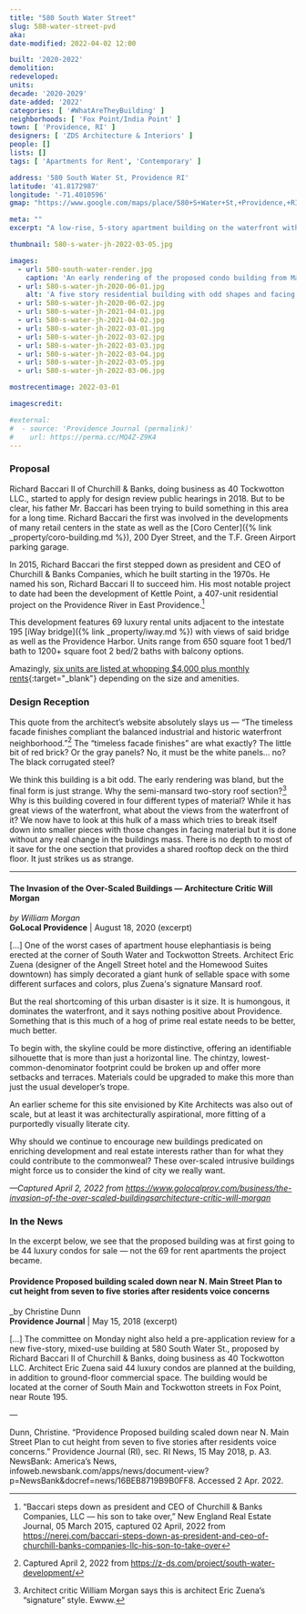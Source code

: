 ```yaml
---
title: "580 South Water Street"
slug: 580-water-street-pvd
aka:
date-modified: 2022-04-02 12:00

built: '2020-2022'
demolition:
redeveloped:
units:
decade: '2020-2029'
date-added: '2022'
categories: [ '#WhatAreTheyBuilding' ]
neighborhoods: [ 'Fox Point/India Point' ]
town: [ 'Providence, RI' ]
designers: [ 'ZDS Architecture & Interiors' ]
people: []
lists: []
tags: [ 'Apartments for Rent', 'Contemporary' ]

address: '580 South Water St, Providence RI'
latitude: '41.8172987'
longitude: '-71.4010596'
gmap: "https://www.google.com/maps/place/580+S+Water+St,+Providence,+RI+02903/@41.8172987,-71.4010596,344m/data=!3m2!1e3!4b1!4m5!3m4!1s0x89e4454753f57a0b:0x92d3138ad8e09bea!8m2!3d41.8172987!4d-71.3999621"

meta: ""
excerpt: "A low-rise, 5-story apartment building on the waterfront with a strange design adds livable space but no character to the waterfront"

thumbnail: 580-s-water-jh-2022-03-05.jpg

images:
  - url: 580-south-water-render.jpg
    caption: 'An early rendering of the proposed condo building from May, 2018'
  - url: 580-s-water-jh-2020-06-01.jpg
    alt: 'A five story residential building with odd shapes and facing materials. Some are red brick, some are white panels, some are gray panels, and a mansard-like roof section with some vertical windows that go down to the ground floor are faced in a dark, almost black steel material. '
  - url: 580-s-water-jh-2020-06-02.jpg
  - url: 580-s-water-jh-2021-04-01.jpg
  - url: 580-s-water-jh-2021-04-02.jpg
  - url: 580-s-water-jh-2022-03-01.jpg
  - url: 580-s-water-jh-2022-03-02.jpg
  - url: 580-s-water-jh-2022-03-03.jpg
  - url: 580-s-water-jh-2022-03-04.jpg
  - url: 580-s-water-jh-2022-03-05.jpg
  - url: 580-s-water-jh-2022-03-06.jpg

mostrecentimage: 2022-03-01

imagescredit:

#external:
#  - source: 'Providence Journal (permalink)'
#    url: https://perma.cc/MQ4Z-Z9K4
---
```


### Proposal

Richard Baccari II of Churchill & Banks, doing business as 40 Tockwotton LLC., started to apply for design review public hearings in 2018. But to be clear, his father Mr. Baccari has been trying to build something in this area for a long time. Richard Baccari the first was involved in the developments of many retail centers in the state as well as the [Coro Center]({% link _property/coro-building.md %}), 200 Dyer Street, and the T.F. Green Airport parking garage. 

In 2015, Richard Baccari the first stepped down as president and CEO of Churchill & Banks Companies, which he built starting in the 1970s. He named his son, Richard Baccari II to succeed him. His most notable project to date had been the development of Kettle Point, a 407-unit residential project on the Providence River in East Providence.[^1]

[^1]: “Baccari steps down as president and CEO of Churchill & Banks Companies, LLC — his son to take over,” New England Real Estate Journal, 05 March 2015, captured 02 April, 2022 from https://nerej.com/baccari-steps-down-as-president-and-ceo-of-churchill-banks-companies-llc-his-son-to-take-over

This development features 69 luxury rental units adjacent to the intestate 195 [iWay bridge]({% link _property/iway.md %}) with views of said bridge as well as the Providence Harbor. Units range from 650 square foot 1 bed/1 bath to 1200+ square foot 2 bed/2 baths with balcony options. 

Amazingly, [six units are listed at whopping $4,000 plus monthly rents](//www.580southwater.com/unit-layouts){:target="_blank"} depending on the size and amenities. 


### Design Reception

This quote from the architect’s website absolutely slays us — “The timeless facade finishes compliant the balanced industrial and historic waterfront neighborhood.”[^2] The “timeless facade finishes” are what exactly? The little bit of red brick? Or the gray panels? No, it must be the white panels… no? The black corrugated steel? 

[^2]: Captured April 2, 2022 from https://z-ds.com/project/south-water-development/

We think this building is a bit odd. The early rendering was bland, but the final form is just strange. Why the semi-mansard two-story roof section?[^3] Why is this building covered in four different types of material? While it has great views of the waterfront, what about the views from the waterfront of it? We now have to look at this hulk of a mass which tries to break itself down into smaller pieces with those changes in facing material but it is done without any real change in the buildings mass. There is no depth to most of it save for the one section that provides a shared rooftop deck on the third floor. It just strikes us as strange. 

[^3]: Architect critic William Morgan says this is architect Eric Zuena’s “signature” style. Ewww. 

***

#### The Invasion of the Over-Scaled Buildings — Architecture Critic Will Morgan

_by William Morgan_  
**GoLocal Providence** | August 18, 2020 (excerpt)

[…] One of the worst cases of apartment house elephantiasis is being erected at the corner of South Water and Tockwotton Streets. Architect Eric Zuena (designer of the Angell Street hotel and the Homewood Suites downtown) has simply decorated a giant hunk of sellable space with some different surfaces and colors, plus Zuena's signature Mansard roof. 

But the real shortcoming of this urban disaster is it size. It is humongous, it dominates the waterfront, and it says nothing positive about Providence. Something that is this much of a hog of prime real estate needs to be better, much better.

To begin with, the skyline could be more distinctive, offering an identifiable silhouette that is more than just a horizontal line. The chintzy, lowest-common-denominator footprint could be broken up and offer more setbacks and terraces. Materials could be upgraded to make this more than just the usual developer’s trope.

An earlier scheme for this site envisioned by Kite Architects was also out of scale, but at least it was architecturally aspirational, more fitting of a purportedly visually literate city. 

Why should we continue to encourage new buildings predicated on enriching development and real estate interests rather than for what they could contribute to the commonweal? These over-scaled intrusive buildings might force us to consider the kind of city we really want. 

_—Captured April 2, 2022 from https://www.golocalprov.com/business/the-invasion-of-the-over-scaled-buildingsarchitecture-critic-will-morgan_


### In the News

In the excerpt below, we see that the proposed building was at first going to be 44 luxury condos for sale — not the 69 for rent apartments the project became.

#### Providence Proposed building scaled down near N. Main Street Plan to cut height from seven to five stories after residents voice concerns

_by Christine Dunn  
**Providence Journal** | May 15, 2018 (excerpt)

[…] The committee on Monday night also held a pre-application review for a new five-story, mixed-use building at 580 South Water St., proposed by Richard Baccari II of Churchill & Banks, doing business as 40 Tockwotton LLC. Architect Eric Zuena said 44 luxury condos are planned at the building, in addition to ground-floor commercial space. The building would be located at the corner of South Main and Tockwotton streets in Fox Point, near Route 195.

— 

Dunn, Christine. “Providence Proposed building scaled down near N. Main Street Plan to cut height from seven to five stories after residents voice concerns.” Providence Journal (RI), sec. RI News, 15 May 2018, p. A3. NewsBank: America’s News, infoweb.newsbank.com/apps/news/document-view?p=NewsBank&docref=news/16BEB8719B9B0FF8. Accessed 2 Apr. 2022.
